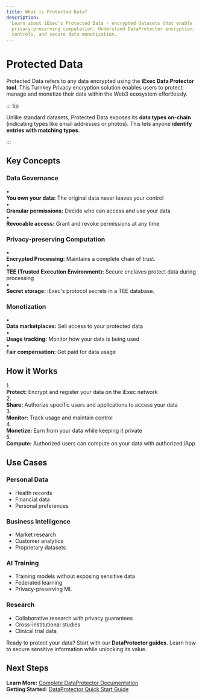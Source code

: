```yaml
---
title: What is Protected Data?
description:
  Learn about iExec's Protected Data - encrypted datasets that enable
  privacy-preserving computation. Understand DataProtector encryption, access
  controls, and secure data monetization.
---
```


# Protected Data

Protected Data refers to any data encrypted using the **iExec Data Protector
tool**. This Turnkey Privacy encryption solution enables users to protect,
manage and monetize their data within the Web3 ecosystem effortlessly.

::: tip <i></i>

Unlike standard datasets, Protected Data exposes its **data types on-chain**
(indicating types like email addresses or photos). This lets anyone **identify
entries with matching types**.

:::

## Key Concepts

### Data Governance

<div class="mb-4"></div>

<div class="bg-[var(--vp-c-bg-soft)] rounded-[6px] p-6 mb-6">
  <div class="flex flex-col gap-3">
    <div class="flex items-center gap-3">
      <span>•</span>
      <div>
        <strong>You own your data:</strong> The original data never leaves your control
      </div>
    </div>
    <div class="flex items-center gap-3">
      <span>•</span>
      <div>
        <strong>Granular permissions:</strong> Decide who can access and use your data
      </div>
    </div>
    <div class="flex items-center gap-3">
      <span>•</span>
      <div>
        <strong>Revocable access:</strong> Grant and revoke permissions at any time
      </div>
    </div>
  </div>
</div>

### Privacy-preserving Computation

<div class="mb-4"></div>

<div class="bg-[var(--vp-c-bg-soft)] rounded-[6px] p-6 mb-6">
  <div class="flex flex-col gap-3">
    <div class="flex items-center gap-3">
      <span>•</span>
      <div>
        <strong>Encrypted Processing:</strong> Maintains a complete chain of trust.
      </div>
    </div>
    <div class="flex items-center gap-3">
      <span>•</span>
      <div>
        <strong>TEE (Trusted Execution Environment):</strong> Secure enclaves protect data during processing
      </div>
    </div>
    <div class="flex items-center gap-3">
      <span>•</span>
      <div>
        <strong>Secret storage:</strong> iExec's protocol secrets in a TEE database.
      </div>
    </div>
  </div>
</div>

### Monetization

<div class="mb-4"></div>

<div class="bg-[var(--vp-c-bg-soft)] rounded-[6px] p-6 mb-6">
  <div class="flex flex-col gap-3">
    <div class="flex items-center gap-3">
      <span>•</span>
      <div>
        <strong>Data marketplaces:</strong> Sell access to your protected data
      </div>
    </div>
    <div class="flex items-center gap-3">
      <span>•</span>
      <div>
        <strong>Usage tracking:</strong> Monitor how your data is being used
      </div>
    </div>
    <div class="flex items-center gap-3">
      <span>•</span>
      <div>
        <strong>Fair compensation:</strong> Get paid for data usage
      </div>
    </div>
  </div>
</div>

## How it Works

<div class="bg-[var(--vp-c-bg-soft)] rounded-[6px] p-6 mb-6">
  <div class="flex flex-col gap-4">
    <div class="flex items-center gap-3">
      <span class="text-xl font-bold text-fuchsia-700">1.</span>
      <div>
        <strong>Protect:</strong> Encrypt and register your data on the iExec network
      </div>
    </div>
    <div class="flex items-center gap-3">
      <span class="text-xl font-bold text-fuchsia-700">2.</span>
      <div>
        <strong>Share:</strong> Authorize specific users and applications to access your data
      </div>
    </div>
    <div class="flex items-center gap-3">
      <span class="text-xl font-bold text-fuchsia-700">3.</span>
      <div>
        <strong>Monitor:</strong> Track usage and maintain control
      </div>
    </div>
    <div class="flex items-center gap-3">
      <span class="text-xl font-bold text-fuchsia-700">4.</span>
      <div>
        <strong>Monetize:</strong> Earn from your data while keeping it private
      </div>
    </div>
    <div class="flex items-center gap-3">
      <span class="text-xl font-bold text-fuchsia-700">5.</span>
      <div>
        <strong>Compute:</strong> Authorized users can compute on your data with authorized iApp
      </div>
    </div>
  </div>
</div>

## Use Cases

<div class="grid grid-cols-1 md:grid-cols-2 gap-6 my-6">
  <div class="bg-[var(--vp-c-bg-soft)] rounded-[6px] p-6 flex flex-col gap-2">
    <div class="flex items-baseline gap-2 text-lg">
      <h3 class="font-semibold m-0!">Personal Data</h3>
    </div>
    <ul class="list-disc ml-6">
      <li>Health records</li>
      <li>Financial data</li>
      <li>Personal preferences</li>
    </ul>
  </div>

  <div class="bg-[var(--vp-c-bg-soft)] rounded-[6px] p-6 flex flex-col gap-2">
    <div class="flex items-baseline gap-2 text-lg">
      <h3 class="font-semibold m-0!">Business Intelligence</h3>
    </div>
    <ul class="list-disc ml-6">
      <li>Market research</li>
      <li>Customer analytics</li>
      <li>Proprietary datasets</li>
    </ul>
  </div>

  <div class="bg-[var(--vp-c-bg-soft)] rounded-[6px] p-6 flex flex-col gap-2">
    <div class="flex items-baseline gap-2 text-lg">
      <h3 class="font-semibold m-0!">AI Training</h3>
    </div>
    <ul class="list-disc ml-6">
      <li>Training models without exposing sensitive data</li>
      <li>Federated learning</li>
      <li>Privacy-preserving ML</li>
    </ul>
  </div>

  <div class="bg-[var(--vp-c-bg-soft)] rounded-[6px] p-6 flex flex-col gap-2">
    <div class="flex items-baseline gap-2 text-lg">
      <h3 class="font-semibold m-0!">Research</h3>
    </div>
    <ul class="list-disc ml-6">
      <li>Collaborative research with privacy guarantees</li>
      <li>Cross-institutional studies</li>
      <li>Clinical trial data</li>
    </ul>
  </div>
</div>

<Container variant="success">

Ready to protect your data? Start with our **DataProtector guides**. Learn how
to secure sensitive information while unlocking its value.

</Container>

## Next Steps

<div class="bg-[var(--vp-c-bg-soft)] rounded-[6px] p-6 mb-6">
  <div class="flex flex-col gap-4">
    <div class="flex items-start gap-3">
      <div>
        <strong>Learn More:</strong> <a href="/guides/manage-data/manage-access">Complete DataProtector Documentation</a>
      </div>
    </div>
    <div class="flex items-start gap-3">
      <div>
        <strong>Getting Started:</strong> <a href="/references/dataProtector/getting-started">DataProtector Quick Start Guide</a>
      </div>
    </div>
  </div>
</div>
